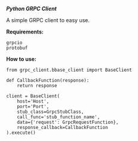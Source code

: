***Python GRPC Client***

A simple GRPC client to easy use.

**Requirements:**
```
grpcio
protobuf
```

**How to use:**

```
from grpc_client.bbase_client import BaseClient

def CallbackFunction(response):
    return response

client = BaseClient(
    host='Host',
    port='Port',
    stub_class=GrpcStubClass,
    call_func='stub_function_name',
    data={'request': GrpcRequestFunction},
    response_callback=CallbackFunction
).execute()
```